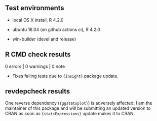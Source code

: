 ## Test environments

* local OS X install, R 4.2.0

* ubuntu 18.04 (on github actions ci), R 4.2.0

* win-builder (devel and release)

## R CMD check results

0 errors | 0 warnings | 0 note

  - Fixes failing tests due to `{insight}` package update.

## revdepcheck results

One reverse dependency (`{ggstatsplot}`) is adversely affected. I am the
maintainer of this package and will be submitting an updated version to CRAN as
soon as `{statsExpressions}` update makes it to CRAN.
